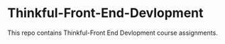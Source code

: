 # Thinkful-Front-End-Devlopment
This repo contains Thinkful-Front End Devlopment course assignments.
